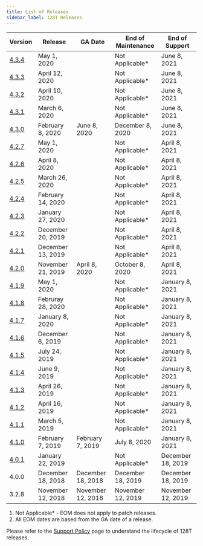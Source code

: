 ```yaml
---
title: List of Releases
sidebar_label: 128T Releases
---
```


| Version                                        | Release           | GA Date           | End of Maintenance | End of Support    |
| ---------------------------------------------- | ----------------- | ----------------- | ------------------ | ----------------- |
| [4.3.4](release_notes_128t_4.3.md#release-434) | May 1, 2020       |                   | Not Applicable*    | June 8, 2021      |
| [4.3.3](release_notes_128t_4.3.md#release-433) | April 12, 2020    |                   | Not Applicable*    | June 8, 2021      |
| [4.3.2](release_notes_128t_4.3.md#release-432) | April 10, 2020    |                   | Not Applicable*    | June 8, 2021      |
| [4.3.1](release_notes_128t_4.3.md#release-431) | March 6, 2020     |                   | Not Applicable*    | June 8, 2021      |
| [4.3.0](release_notes_128t_4.3.md#release-430) | February 8, 2020  | June 8, 2020      | December 8, 2020   | June 8, 2021      |
| [4.2.7](release_notes_128t_4.2.md#release-427) | May 1, 2020       |                   | Not Applicable*    | April 8, 2021     |
| [4.2.6](release_notes_128t_4.2.md#release-426) | April 8, 2020     |                   | Not Applicable*    | April 8, 2021     |
| [4.2.5](release_notes_128t_4.2.md#release-425) | March 26, 2020    |                   | Not Applicable*    | April 8, 2021     |
| [4.2.4](release_notes_128t_4.2.md#release-424) | February 14, 2020 |                   | Not Applicable*    | April 8, 2021     |
| [4.2.3](release_notes_128t_4.2.md#release-423) | January 27, 2020  |                   | Not Applicable*    | April 8, 2021     |
| [4.2.2](release_notes_128t_4.2.md#release-422) | December 20, 2019 |                   | Not Applicable*    | April 8, 2021     |
| [4.2.1](release_notes_128t_4.2.md#release-421) | December 13, 2019 |                   | Not Applicable*    | April 8, 2021     |
| [4.2.0](release_notes_128t_4.2.md#release-420) | November 21, 2019 | April 8, 2020     | October 8, 2020    | April 8, 2021     |
| [4.1.9](release_notes_128t_4.1.md#release-419) | May 1, 2020       |                   | Not Applicable*    | January 8, 2021   |
| [4.1.8](release_notes_128t_4.1.md#release-418) | Februray 28, 2020 |                   | Not Applicable*    | January 8, 2021   |
| [4.1.7](release_notes_128t_4.1.md#release-417) | January 8, 2020   |                   | Not Applicable*    | January 8, 2021   |
| [4.1.6](release_notes_128t_4.1.md#release-416) | December 6, 2019  |                   | Not Applicable*    | January 8, 2021   |
| [4.1.5](release_notes_128t_4.1.md#release-415) | July 24, 2019     |                   | Not Applicable*    | January 8, 2021   |
| [4.1.4](release_notes_128t_4.1.md#release-414) | June 9, 2019      |                   | Not Applicable*    | January 8, 2021   |
| [4.1.3](release_notes_128t_4.1.md#release-413) | April 26, 2019    |                   | Not Applicable*    | January 8, 2021   |
| [4.1.2](release_notes_128t_4.1.md#release-412) | April 16, 2019    |                   | Not Applicable*    | January 8, 2021   |
| [4.1.1](release_notes_128t_4.1.md#release-411) | March 5, 2019     |                   | Not Applicable*    | January 8, 2021   |
| [4.1.0](release_notes_128t_4.1.md#release-410) | February 7, 2019  | February 7, 2019  | July 8, 2020       | January 8, 2021   |
| [4.0.1](release_notes_128t_4.0.md#release-401) | January 22, 2019  |                   | Not Applicable*    | December 18, 2019 |
| 4.0.0                                          | December 18, 2018 | December 18, 2018 | December 18, 2019  | December 18, 2019 |
| 3.2.8                                          | November 12, 2018 | November 12, 2018 | November 12, 2019  | November 12, 2019 |

1. Not Applicable* - EOM does not apply to patch releases.
2. All EOM dates are based from the GA date of a release.

Please refer to the [Support Policy](about_support_policy.md) page to understand the lifecycle of 128T releases.
